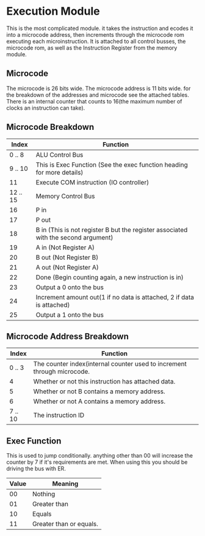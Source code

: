 # Execution Module
This is the most complicated module. it takes the instruction and ecodes it into a microcode address, then increments through the microcode rom executing each microinstruction. It is attached to all control busses, the microcode rom, as well as the Instruction Register from the memory module.



## Microcode
The microcode is 26 bits wide. The microcode address is 11 bits wide. for the breakdown of the addresses and microcode see the attached tables. There is an internal counter that counts to 16(the maximum number of clocks an instruction can take). 

## Microcode Breakdown
Index | Function
----- | --------
0 .. 8 | ALU Control Bus
9 .. 10 | This is Exec Function (See the exec function heading for more details)
11 | Execute COM instruction (IO controller)
12 .. 15 | Memory Control Bus
16 | P in
17 | P out
18 | B in (This is not register B but the register associated with the second argument)
19 | A in (Not Register A)
20 | B out (Not Register B)
21 | A out (Not Register A)
22 | Done (Begin counting again, a new instruction is in)
23 | Output a 0 onto the bus
24 | Increment amount out(1 if no data is attached, 2 if data is attached)
25 | Output a 1 onto the bus

## Microcode Address Breakdown
Index | Function
----- | --------
0 .. 3 | The counter index(internal counter used to increment through microcode.
4 | Whether or not this instruction has attached data.
5 | Whether or not B contains a memory address.
6 | Whether or not A contains a memory address.
7 .. 10 | The instruction ID


## Exec Function
This is used to jump conditionally. anything other than 00 will increase the counter by 7 if it's requirements are met.
When using this you should be driving the bus with ER.

Value | Meaning
----- | -------
00 | Nothing
01 | Greater than
10 | Equals
11 | Greater than or equals.